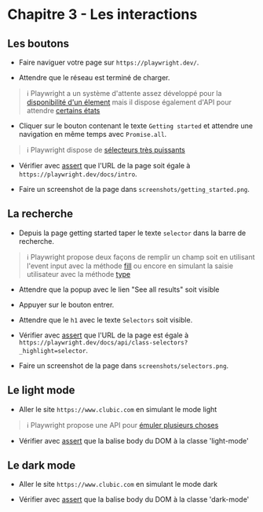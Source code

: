 # Chapitre 3 - Les interactions

## Les boutons

- Faire naviguer votre page sur `https://playwright.dev/`.

- Attendre que le réseau est terminé de charger.

> ℹ️ Playwright a un système d'attente assez développé pour la [disponibilité d'un élement](https://playwright.dev/docs/actionability) mais il dispose également d'API pour attendre [certains états](https://playwright.dev/docs/api/class-page?_highlight=waitforlo#pagewaitforloadstatestate-options)

- Cliquer sur le bouton contenant le texte `Getting started` et attendre une navigation en même temps avec `Promise.all`.

> ℹ️ Playwright dispose de [sélecteurs très puissants](https://playwright.dev/docs/selectors)

- Vérifier avec [assert](https://nodejs.org/api/assert.html#assert_assert_value_message) que l'URL de la page soit égale à `https://playwright.dev/docs/intro`.

- Faire un screenshot de la page dans `screenshots/getting_started.png`.

## La recherche

- Depuis la page getting started taper le texte `selector` dans la barre de recherche.

> ℹ️ Playwright propose deux façons de remplir un champ soit en utilisant l'event input avec la méthode [fill](https://playwright.dev/docs/api/class-page/#pagefillselector-value-options) ou encore en simulant la saisie utilisateur avec la méthode [type](https://playwright.dev/docs/api/class-page#pagetypeselector-text-options)

- Attendre que la popup avec le lien "See all results" soit visible

- Appuyer sur le bouton entrer.

- Attendre que le `h1` avec le texte `Selectors` soit visible.

- Vérifier avec [assert](https://nodejs.org/api/assert.html#assert_assert_value_message) que l'URL de la page est égale à `https://playwright.dev/docs/api/class-selectors?_highlight=selector`.

- Faire un screenshot de la page dans `screenshots/selectors.png`.

## Le light mode

- Aller le site `https://www.clubic.com` en simulant le mode light 

> ℹ️ Playwright propose une API pour [émuler plusieurs choses](https://playwright.dev/docs/emulation)

- Vérifier avec [assert](https://nodejs.org/api/assert.html#assert_assert_value_message) que la balise body du DOM à la classe 'light-mode'

## Le dark mode

- Aller le site `https://www.clubic.com` en simulant le mode dark

- Vérifier avec [assert](https://nodejs.org/api/assert.html#assert_assert_value_message) que la balise body du DOM à la classe 'dark-mode'
